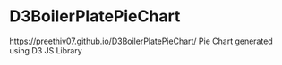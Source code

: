# D3BoilerPlatePieChart
https://preethiv07.github.io/D3BoilerPlatePieChart/
Pie Chart generated using D3 JS Library

